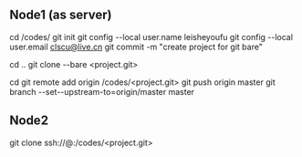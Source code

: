 ## Node1 (as server)
cd /codes/<project>
git init
git config --local user.name leisheyoufu
git config --local user.email clscu@live.cn
git commit -m "create project for git bare"

cd ..
git clone --bare <project> <project.git>

cd <project>
git remote add origin /codes/<project.git>
git push origin master
git branch --set--upstream-to=origin/master master

## Node2
git clone ssh://<username>@<ip>:<port>/codes/<project.git>